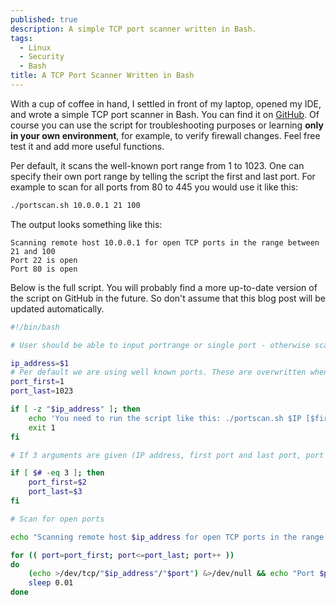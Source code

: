 ```yaml
---
published: true
description: A simple TCP port scanner written in Bash.
tags:
  - Linux
  - Security
  - Bash
title: A TCP Port Scanner Written in Bash
---
```


With a cup of coffee in hand, I settled in front of my laptop, opened my IDE, and wrote a simple TCP port scanner in Bash.
You can find it on [GitHub](https://github.com/mia0x1/portscan).
Of course you can use the script for troubleshooting purposes or learning **only in your own environment**, for example, to verify firewall changes. Feel free test it and add more useful functions.

Per default, it scans the well-known port range from 1 to 1023.
One can specify their own port range by telling the script the first and last port. For example to scan for all ports from 80 to 445 you would use it like this:

```sh
./portscan.sh 10.0.0.1 21 100
```

The output looks something like this:
```
Scanning remote host 10.0.0.1 for open TCP ports in the range between 21 and 100
Port 22 is open
Port 80 is open
```

Below is the full script. You will probably find a more up-to-date version of the script on GitHub in the future. So don't assume that this blog post will be updated automatically.

```bash
#!/bin/bash

# User should be able to input portrange or single port - otherwise scan well known ports

ip_address=$1
# Per default we are using well known ports. These are overwritten when the user passes port numbers as parameters
port_first=1
port_last=1023

if [ -z "$ip_address" ]; then
    echo 'You need to run the script like this: ./portscan.sh $IP [$firstport] [$lastport]'
    exit 1
fi

# If 3 arguments are given (IP address, first port and last port, port variables will be replaced by the user input)

if [ $# -eq 3 ]; then
    port_first=$2
    port_last=$3
fi

# Scan for open ports

echo "Scanning remote host $ip_address for open TCP ports in the range between $port_first and $port_last"

for (( port=port_first; port<=port_last; port++ ))
do
    (echo >/dev/tcp/"$ip_address"/"$port") &>/dev/null && echo "Port $port is open"
    sleep 0.01
done
```